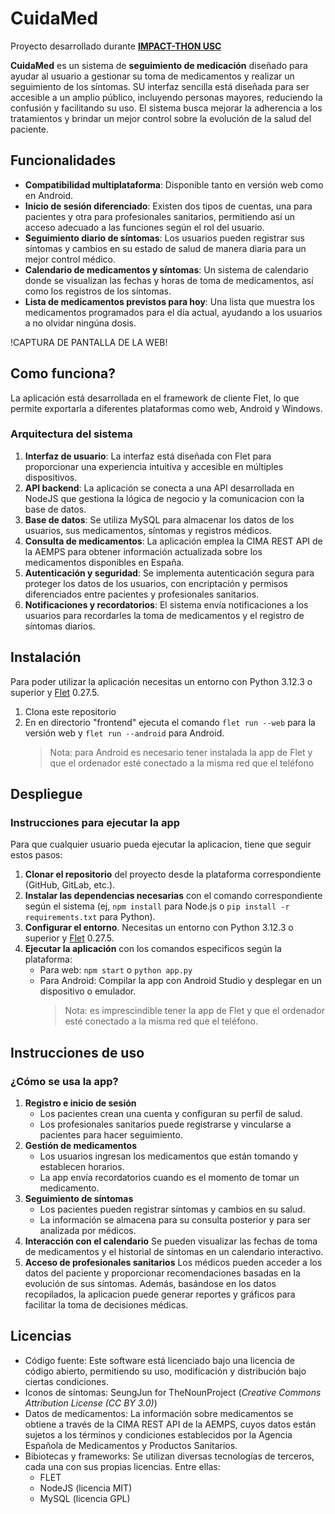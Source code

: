# CuidaMed
Proyecto desarrollado durante **[IMPACT-THON USC](https://pasoinfousc.com/hackathon.html)**

**CuidaMed** es un sistema de **seguimiento de medicación** diseñado para ayudar al usuario a gestionar su toma de medicamentos y realizar un seguimiento de los síntomas. SU interfaz sencilla está diseñada para ser accesible a un amplio público, incluyendo personas mayores, reduciendo la confusión y facilitando su uso. El sistema busca mejorar la adherencia a los tratamientos y brindar un mejor control sobre la evolución de la salud del paciente.

## Funcionalidades
+ **Compatibilidad multiplataforma**: Disponible tanto en versión web como en Android.
+ **Inicio de sesión diferenciado**: Existen dos tipos de cuentas, una para pacientes y otra para profesionales sanitarios, permitiendo así un acceso adecuado a las funciones según el rol del usuario.
+ **Seguimiento diario de síntomas**: Los usuarios pueden registrar sus síntomas y cambios en su estado de salud de manera diaria para un mejor control médico.
+ **Calendario de medicamentos y síntomas**: Un sistema de calendario donde se visualizan las fechas y horas de toma de medicamentos, así como los registros de los síntomas.
+ **Lista de medicamentos previstos para hoy**: Una lista que muestra los medicamentos programados para el día actual, ayudando a los usuarios a no olvidar ningúna dosis.

!CAPTURA DE PANTALLA DE LA WEB!

## Como funciona?
La aplicación está desarrollada en el framework de cliente Flet, lo que permite exportarla a diferentes plataformas como web, Android y Windows.
### Arquitectura del sistema
1. **Interfaz de usuario**: La interfaz está diseñada con Flet para proporcionar una experiencia intuitiva y accesible en múltiples dispositivos.
2. **API backend**: La aplicación se conecta a una API desarrollada en NodeJS que gestiona la lógica de negocio y la comunicacion con la base de datos.
3. **Base de datos**: Se utiliza MySQL para almacenar los datos de los usuarios, sus medicamentos, síntomas y registros médicos.
4. **Consulta de medicamentos**: La aplicación emplea la CIMA REST API de la AEMPS para obtener información actualizada sobre los medicamentos disponibles en España.
5. **Autenticación y seguridad**: Se implementa autenticación segura para proteger los datos de los usuarios, con encriptación y permisos diferenciados entre pacientes y profesionales sanitarios.
6. **Notificaciones y recordatorios**: El sistema envía notificaciones a los usuarios para recordarles la toma de medicamentos y el registro de síntomas diarios.

## Instalación
Para poder utilizar la aplicación necesitas un entorno con Python 3.12.3 o superior y [Flet](https://flet.dev/) 0.27.5.
1. Clona este repositorio
2. En en directorio "frontend" ejecuta el comando `flet run --web` para la versión web y `flet run --android` para Android.
   > Nota: para Android es necesario tener instalada la app de Flet y que el ordenador esté conectado a la misma red que el teléfono

## Despliegue
### Instrucciones para ejecutar la app
Para que cualquier usuario pueda ejecutar la aplicacion, tiene que seguir estos pasos:
1. **Clonar el repositorio** del proyecto desde la plataforma correspondiente (GitHub, GitLab, etc.).
2. **Instalar las dependencias necesarias** con el comando correspondiente según el sistema (ej, `npm install` para Node.js o `pip install -r requirements.txt` para Python).
3. **Configurar el entorno**. Necesitas un entorno con Python 3.12.3 o superior y [Flet](https://flet.dev/) 0.27.5.
4. **Ejecutar la aplicación** con los comandos especificos según la plataforma:
   + Para web: `npm start` o `python app.py`
   + Para Android: Compilar la app con Android Studio y desplegar en un dispositivo o emulador.
      >Nota: es imprescindible tener la app de Flet y que el ordenador esté conectado a la misma red que el teléfono.

## Instrucciones de uso
### ¿Cómo se usa la app?
1. **Registro e inicio de sesión**
   + Los pacientes crean una cuenta y configuran su perfil de salud.
   + Los profesionales sanitarios puede registrarse y vincularse a pacientes para hacer seguimiento.
2. **Gestión de medicamentos**
    + Los usuarios ingresan los medicamentos que están tomando y establecen horarios.
    + La app envía recordatorios cuando es el momento de tomar un medicamento.
3. **Seguimiento de síntomas**
   + Los pacientes pueden registrar síntomas y cambios en su salud.
   + La información se almacena para su consulta posterior y para ser analizada por médicos.
4. **Interacción con el calendario**
   Se pueden visualizar las fechas de toma de medicamentos y el historial de síntomas en un calendario interactivo.
5. **Acceso de profesionales sanitarios**
   Los médicos pueden acceder a los datos del paciente y proporcionar recomendaciones basadas en la evolución de sus síntomas. Además, basándose en los datos recopilados, la aplicacion puede generar reportes y gráficos para facilitar la toma de decisiones médicas.
   
## Licencias
+ Código fuente: Este software está licenciado bajo una licencia de código abierto, permitiendo su uso, modificación y distribución bajo ciertas condiciones.
+ Iconos de síntomas: SeungJun for TheNounProject (_Creative Commons Attribution License (CC BY 3.0)_)
+ Datos de medicamentos: La información sobre medicamentos se obtiene a través de la CIMA REST API de la AEMPS, cuyos datos están sujetos a los términos y condiciones establecidos por la Agencia Española de Medicamentos y Productos Sanitarios.
+ Bibiotecas y frameworks: Se utilizan diversas tecnologías de terceros, cada una con sus propias licencias. Entre ellas:
     + FLET
     + NodeJS (licencia MIT)
     + MySQL (licencia GPL)

